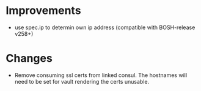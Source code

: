 # Improvements
- use spec.ip to determin own ip address (compatible with BOSH-release v258+)

# Changes
- Remove consuming ssl certs from linked consul. The hostnames will need to be set for vault rendering the certs unusable.
